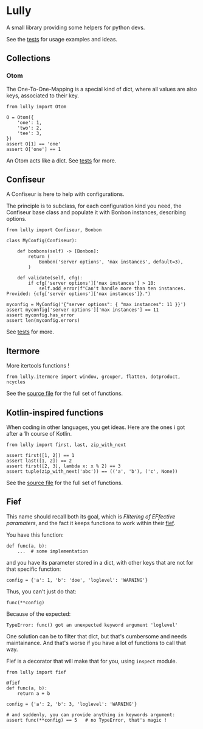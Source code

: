 # Lully
A small library providing some helpers for python devs.

See the [tests](test/) for usage examples and ideas.


## Collections

### Otom
The One-To-One-Mapping is a special kind of dict, where all values are also keys, associated to their key.


    from lully import Otom

    O = Otom({
        'one': 1,
        'two': 2,
        'tee': 3,
    })
    assert O[1] == 'one'
    assert O['one'] == 1

An Otom acts like a dict. See [tests](test/test_collections.py) for more.


## Confiseur
A Confiseur is here to help with configurations.

The principle is to subclass, for each configuration kind you need, the Confiseur base class and populate it with Bonbon instances, describing options.

    from lully import Confiseur, Bonbon

    class MyConfig(Confiseur):

        def bonbons(self) -> [Bonbon]:
            return (
                Bonbon('server options', 'max instances', default=3),
            )

        def validate(self, cfg):
            if cfg['server options']['max instances'] > 10:
                self.add_error(f"Can't handle more than ten instances. Provided: {cfg['server options']['max instances']}.")

    myconfig = MyConfig('{"server options": { "max instances": 11 }}')
    assert myconfig['server options']['max instances'] == 11
    assert myconfig.has_error
    assert len(myconfig.errors)

See [tests](test/test_confiseur.py) for more.


## Itermore
More itertools functions !

    from lully.itermore import window, grouper, flatten, dotproduct, ncycles

See the [source file](lully/itermore.py) for the full set of functions.


## Kotlin-inspired functions
When coding in other languages, you get ideas. Here are the ones i got after a 1h course of Kotlin.

    from lully import first, last, zip_with_next

    assert first([1, 2]) == 1
    assert last([1, 2]) == 2
    assert first([2, 3], lambda x: x % 2) == 3
    assert tuple(zip_with_next('abc')) == (('a', 'b'), ('c', None))

See the [source file](lully/kotlin.py) for the full set of functions.


## Fief
This name should recall both its goal, which is *FIltering of EFfective paramaters*, and the fact it keeps functions to work within their [fief](https://en.wikipedia.org/wiki/Fief).

You have this function:

    def func(a, b):
        ...  # some implementation

and you have its parameter stored in a dict, with other keys that are not for that specific function:

    config = {'a': 1, 'b': 'doe', 'loglevel': 'WARNING'}

Thus, you can't just do that:

    func(**config)

Because of the expected:

    TypeError: func() got an unexpected keyword argument 'loglevel'

One solution can be to filter that dict, but that's cumbersome and needs maintainance. And that's worse if you have a lot of functions to call that way.

Fief is a decorator that will make that for you, using `inspect` module.


    from lully import fief

    @fief
    def func(a, b):
        return a + b

    config = {'a': 2, 'b': 3, 'loglevel': 'WARNING'}

    # and suddenly, you can provide anything in keywords argument:
    assert func(**config) == 5   # no TypeError, that's magic !
